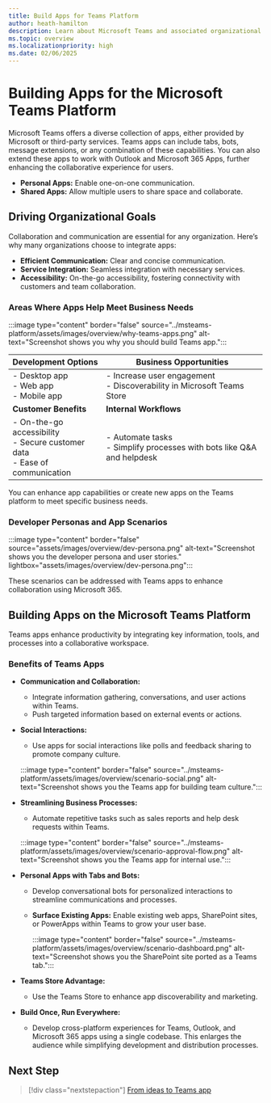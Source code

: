 ```yaml
---
title: Build Apps for Teams Platform
author: heath-hamilton
description: Learn about Microsoft Teams and associated organizational goals, why you should build apps on the Teams platform, and how Teams apps help meet business needs.
ms.topic: overview
ms.localizationpriority: high
ms.date: 02/06/2025
---
```


# Building Apps for the Microsoft Teams Platform

Microsoft Teams offers a diverse collection of apps, either provided by Microsoft or third-party services. Teams apps can include tabs, bots, message extensions, or any combination of these capabilities. You can also extend these apps to work with Outlook and Microsoft 365 Apps, further enhancing the collaborative experience for users.

- **Personal Apps:** Enable one-on-one communication.
- **Shared Apps:** Allow multiple users to share space and collaborate.

## Driving Organizational Goals

Collaboration and communication are essential for any organization. Here’s why many organizations choose to integrate apps:

- **Efficient Communication:** Clear and concise communication.
- **Service Integration:** Seamless integration with necessary services.
- **Accessibility:** On-the-go accessibility, fostering connectivity with customers and team collaboration.

### Areas Where Apps Help Meet Business Needs

:::image type="content" border="false" source="../msteams-platform/assets/images/overview/why-teams-apps.png" alt-text="Screenshot shows you why you should build Teams app.":::

| **Development Options** | **Business Opportunities** |
| --- | --- |
| - Desktop app <br> - Web app <br> - Mobile app | - Increase user engagement <br> - Discoverability in Microsoft Teams Store |
| **Customer Benefits** | **Internal Workflows** |
| - On-the-go accessibility <br> - Secure customer data <br> - Ease of communication | - Automate tasks <br> - Simplify processes with bots like Q&A and helpdesk |

You can enhance app capabilities or create new apps on the Teams platform to meet specific business needs. 

### Developer Personas and App Scenarios

:::image type="content" border="false" source="assets/images/overview/dev-persona.png" alt-text="Screenshot shows you the developer persona and user stories." lightbox="assets/images/overview/dev-persona.png":::

These scenarios can be addressed with Teams apps to enhance collaboration using Microsoft 365.

## Building Apps on the Microsoft Teams Platform

Teams apps enhance productivity by integrating key information, tools, and processes into a collaborative workspace.

### Benefits of Teams Apps

- **Communication and Collaboration:** 
  - Integrate information gathering, conversations, and user actions within Teams.
  - Push targeted information based on external events or actions.

- **Social Interactions:**
  - Use apps for social interactions like polls and feedback sharing to promote company culture.

  :::image type="content" border="false" source="../msteams-platform/assets/images/overview/scenario-social.png" alt-text="Screenshot shows you the Teams app for building team culture.":::

- **Streamlining Business Processes:**
  - Automate repetitive tasks such as sales reports and help desk requests within Teams.

  :::image type="content" border="false" source="../msteams-platform/assets/images/overview/scenario-approval-flow.png" alt-text="Screenshot shows you the Teams app for internal use.":::

- **Personal Apps with Tabs and Bots:**
  - Develop conversational bots for personalized interactions to streamline communications and processes.

  - **Surface Existing Apps:** Enable existing web apps, SharePoint sites, or PowerApps within Teams to grow your user base.

    :::image type="content" border="false" source="../msteams-platform/assets/images/overview/scenario-dashboard.png" alt-text="Screenshot shows you the SharePoint site ported as a Teams tab.":::

- **Teams Store Advantage:** 
  - Use the Teams Store to enhance app discoverability and marketing.

- **Build Once, Run Everywhere:**
  - Develop cross-platform experiences for Teams, Outlook, and Microsoft 365 apps using a single codebase. This enlarges the audience while simplifying development and distribution processes.

## Next Step

> [!div class="nextstepaction"]
> [From ideas to Teams app](overview-story.md)